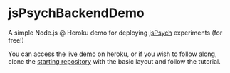 # jsPsychBackendDemo
A simple Node.js @ Heroku demo for deploying <a href = "https://github.com/jodeleeuw/jsPsych/">jsPsych</a> experiments (for free!)

You can access the <a href = "https://floating-oasis-6903.herokuapp.com" target = "new"> live demo</a> on heroku, or if you wish to follow along, clone the <a href = "https://github.com/Tuuleh/jsPsychBackendStart">starting repository</a> with the basic layout and follow the tutorial.
